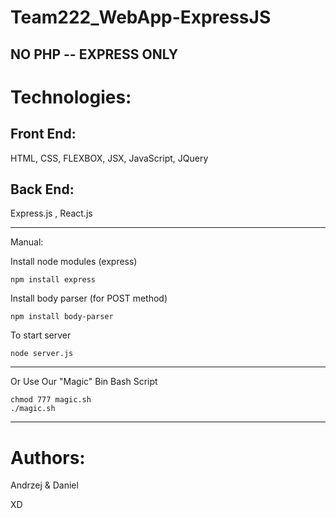 # Team222_WebApp-ExpressJS

## NO PHP --  EXPRESS ONLY ##

# Technologies:
## Front End:

HTML, CSS, FLEXBOX, JSX, JavaScript, JQuery

## Back End: 
Express.js , React.js

_____________________________________________________________________________________


Manual:

Install node modules (express)
```
npm install express
 ```
 
Install body parser (for POST method)
 ``` 
npm install body-parser
 ```
 To start server
  ``` 
node server.js
 ```
 __________
 
 Or Use Our "Magic" Bin Bash Script
 
  ```#!/Bin/Bash
chmod 777 magic.sh
./magic.sh

  ```
 
 ___________________________________________________________________________

# Authors:

Andrzej & Daniel

XD
